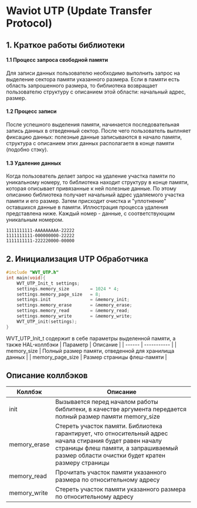 # Waviot UTP (Update Transfer Protocol)
## 1. Краткое работы библиотеки
#### 1.1 Процесс запроса свободной памяти
Для записи данных пользователю необходимо выполнить запрос на выделение сектора памяти указанного размера. Если в памяти есть область запрошенного размера, то библиотека возвращает пользователю структуру с описанием этой области: начальный адрес, размер. 
#### 1.2 Процесс записи
После успешного выделения памяти, начинается последовательная запись данных в отведенный сектор. После чего пользователь выплняет фиксацию данных: полезные данные записываются в начало памяти, структура с описанием этих данных располагаетя в конце памяти (подобно стэку).
#### 1.3 Удаление данных
Когда пользователь делает запрос на удаление участка памяти по уникальному номеру, то библиотека находит структуру в конце памяти, которая описывает привязанные к ней полезные данные. По этому описанию библиотека получает начальный адрес удаляемого участка памяти и его размер. Затем присходит очистка и "уплотнение" оставшихся данные в памяти. Иллюстрация процесса удаления представлена ниже. Каждый номер - данные, с соответствующим уникальным номером. 
```
1111111111-AAAAAAAAA-22222
1111111111-000000000-22222
1111111111-222220000-00000
```
## 2. Инициализация UTP Обработчика
```c
#include "WVT_UTP.h"
int main(void){
    WVT_UTP_Init_t settings;
    settings.memory_size        = 1024 * 4; 
    settings.memory_page_size   = 8;      
    settings.init               = &memory_init;
    settings.memory_erase       = &memory_erase;
    settings.memory_read        = &memory_read;
    settings.memory_write       = &memory_write;
    WVT_UTP_init(settings);
}
```

WVT_UTP_Init_t содержит в себе параметры выделенной памяти, а также HAL-коллбэки
| Параметр | Описание |
| ------ | ----------- |
| memory_size   | Полный размер памяти, отведенной для хранилища данных |
| memory_page_size | Размер страницы флеш-памяти |
## Описание коллбэков

| Коллбэк | Описание |
| ------ | ----------- |
| init   | Вызывается перед началом работы библитеки, в качестве аргумента передается полный размер памяти memory_size|
| memory_erase | Стереть участок памяти. Библиотека гарантирует, что относительный адрес начала стирания будет равен началу страницы флеш памяти, а запрашиваемый размер области очистки будет кратен размеру страницы  |
| memory_read    | Прочитать участок памяти указанного размера по относительному адресу |
| memory_write   | Стереть участок памяти указанного размера по относительному адресу |
